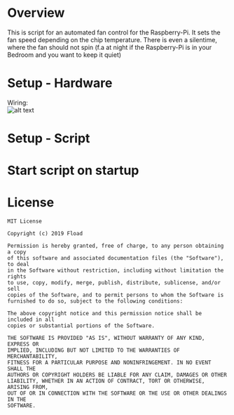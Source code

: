 # Overview
This is script for an automated fan control for the Raspberry-Pi. It sets the fan speed depending on the chip temperature. There is even a silentime, where the fan should not spin (f.a at night if the Raspberry-Pi is in your Bedroom and you want to keep it quiet)

# Setup - Hardware
Wiring:  
![alt text](https://github.com/fload2000/autofan/src/img/wiring.png "Wiring")

# Setup - Script


# Start script on startup


# License

```
MIT License

Copyright (c) 2019 Fload

Permission is hereby granted, free of charge, to any person obtaining a copy
of this software and associated documentation files (the "Software"), to deal
in the Software without restriction, including without limitation the rights
to use, copy, modify, merge, publish, distribute, sublicense, and/or sell
copies of the Software, and to permit persons to whom the Software is
furnished to do so, subject to the following conditions:

The above copyright notice and this permission notice shall be included in all
copies or substantial portions of the Software.

THE SOFTWARE IS PROVIDED "AS IS", WITHOUT WARRANTY OF ANY KIND, EXPRESS OR
IMPLIED, INCLUDING BUT NOT LIMITED TO THE WARRANTIES OF MERCHANTABILITY,
FITNESS FOR A PARTICULAR PURPOSE AND NONINFRINGEMENT. IN NO EVENT SHALL THE
AUTHORS OR COPYRIGHT HOLDERS BE LIABLE FOR ANY CLAIM, DAMAGES OR OTHER
LIABILITY, WHETHER IN AN ACTION OF CONTRACT, TORT OR OTHERWISE, ARISING FROM,
OUT OF OR IN CONNECTION WITH THE SOFTWARE OR THE USE OR OTHER DEALINGS IN THE
SOFTWARE.

```